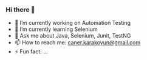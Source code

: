### Hi there 👋

- 🔭 I’m currently working on Automation Testing
- 🌱 I’m currently learning Selenium
- 💬 Ask me about Java, Selenium, Junit, TestNG
- 📫 How to reach me: caner.karakoyun@gmail.com
- ⚡ Fun fact: ...

